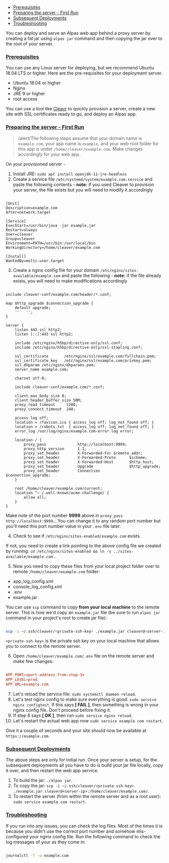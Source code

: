 - [Prerequisites](#prerequsities)
- [Preparing the server - First Run](#first-run)
- [Subsequent Deployments](#subsequent-deployments)
- [Troubleshooting](#troubleshooting)

You can deploy and serve an Alpas web app behind a proxy server by creating a fat jar using `alpas jar` 
command and then copying the jar over to the root of your server.

<a name="prerequsities"></a>
### [Prerequisites](#prerequsities)

You can use any Linux server for deploying, but we recommend Ubuntu 18.04 LTS or higher.
Here are the pre-requisites for your deployment server.

<div class="sublist">

* Ubuntu 18.04 or higher
* Nginx
* JRE 9 or higher
* root access

</div>

You can use a tool like [Cleavr](https://cleavr.io) to quickly provision a server, create a new site
with SSL certificates ready to go, and deploy an Alpas app. 

<a name="first-run"></a>
### [Preparing the server - First Run](#first-run)

>/alert/<span>The following steps assume that your domain name is `example.com`, your app name is `example`, and
>your web root folder for this app is under `/home/cleaver/example.com`. Make changes accordingly for your web app.

On your provisioned server - 

<div class="ordered-list">

1. Install JRE: `sudo apt install openjdk-11-jre-headless` <span class="clipboard" data-clipboard-text='sudo apt install openjdk-11-jre-headless'></span>
2. Create a service file `/etc/systemd/system/example.com.service` and paste the following contents - <strong>note:</strong> if you used Cleaver to provision
your server, the file exists but you will need to modify it accordingly

<span class="line-numbers" data-start="1" data-file="/etc/systemd/system/example.com.service">

```properties

[Unit]
Description=example.com
After=network.target

[Service]
ExecStart=/usr/bin/java -jar example.jar
Restart=always
User=cleaver
Group=cleaver
Environment=PATH=/usr/bin:/usr/local/bin
WorkingDirectory=/home/cleaver/example.com

[Install]
WantedBy=multi-user.target

```

</span>

3. Create a nginx config file for your domain `/etc/nginx/sites-available/example.com` and paste the following - <strong>note:</strong>
if the file already exists, you will need to make modifications accordingly 

<span class="line-numbers" data-start="1" data-file="/etc/nginx/sites-available/example.com">

```nginx

include cleaver-conf/example.com/header/*.conf;

map $http_upgrade $connection_upgrade {
    default upgrade;
    ''   '';
}

server {
    listen 443 ssl http2;
    listen [::]:443 ssl http2;

    include /etc/nginx/h5bp/directive-only/ssl.conf;
    include /etc/nginx/h5bp/directive-only/ssl-stapling.conf;

    ssl_certificate       /etc/nginx/ssl/example.com/fullchain.pem;
    ssl_certificate_key   /etc/nginx/ssl/example.com/privkey.pem;
    ssl_dhparam /etc/nginx/dhparams.pem;
    server_name example.com;

    charset utf-8;

    include cleaver-conf/example.com/*.conf;

    client_max_body_size 0;
    client_header_buffer_size 50M;
    proxy_read_timeout     1200;
    proxy_connect_timeout  240;

    access_log off;
    location = /favicon.ico { access_log off; log_not_found off; }
    location = /robots.txt  { access_log off; log_not_found off; }
    error_log /var/log/nginx/example.com-error.log error;

    location / {
        proxy_pass              http://localhost:9999;
        proxy_http_version      1.1;
        proxy_set_header        X-Forwarded-For $remote_addr;
        proxy_set_header        X-Forwarded-Proto      $scheme;
        proxy_set_header        X-Forwarded-Host       $http_host;
        proxy_set_header        Upgrade                $http_upgrade;
        proxy_set_header        Connection             $connection_upgrade;
    }

    root /home/cleaver/example.com/current;
    location ^~ /.well-known/acme-challenge/ {
        allow all;
    }
}

```

</span>

Make note of the port number **9999** above in `proxy_pass  http://localhost:9999;`. You can change it to any random
port number but you'll need this port number value in your `.env` file later.

4. Check to see if `/etc/nginx/sites-enabled/example.com` exists.

If not, you need to create a link pointing to the above config file we created by running: `cd /etc/nginx/sites-enabled && ln -s ../sites-available/example.com` <span class="clipboard" data-clipboard-text='cd /etc/nginx/sites-enabled && ln -s ../sites-available/example.com'></span>.

5. Now you need to copy these files from your local project folder over to remote `/home/cleaver/example.com` folder:

<div class="sublist">

* app_log_config.xml
* console_log_config.xml
* .env
* example.jar

</div>

You can use `scp` command to copy <strong>from your local machine</strong> to the remote server. This is how we'd copy an `example.jar` file (be sure to run `alpas jar` command in your project's root to create jar file):

```bash

scp -i ~/.ssh/cleaver/<private-ssh-key> ./example.jar cleaver@<server-ip>:/home/cleaver/example.com/

```

`<private-ssh-key>` is the private ssh key on your local machine that allows you to connect to the remote server.

6. Open `/home/cleaver/example.com/.env` file on the remote server and make few changes:

<span class="line-numbers" data-start="2" data-file="/home/cleaver/example.com/.env">


```toml

APP_PORT=<port-address-from-step-3>
APP_LEVEL=prod
APP_URL=example.com

```

</span>

7. Let's reload the service file: `sudo systemctl daemon-reload`<span class="clipboard" data-clipboard-text='sudo systemctl daemon-reload'></span>.
8. Let's test nginx config to make sure everything is good: `sudo service nginx configtest`<span class="clipboard" data-clipboard-text='sudo service nginx configtest'></span>. If this says **[ FAIL ]**, then
something is wrong in your nginx config file. Don't proceed before fixing it.
9. If step 8 says **[ OK ]**, then run `sudo service nginx reload`<span class="clipboard" data-clipboard-text='sudo service nginx reload'></span>.
10. Let's restart the actual web app now `sudo service example.com restart`<span class="clipboard" data-clipboard-text='sudo service example.com restart'></span>.

Give it a couple of seconds and your site should now be available at `https://example.com`.

</div>

<a name="subsequent-deployments"></a>
### [Subsequent Deployments](#subsequent-deployments)

The above steps are only for initial run. Once your server is setup, for the subsequent deployments all you
have to do is build your jar file locally, copy it over, and then restart the web app service.

<div class="ordered-list">

1. To build the jar: `./alpas jar`<span class="clipboard" data-clipboard-text='./alpas jar'></span>.
2. To copy the jar: `scp -i ~/.ssh/cleaver/<private-ssh-key> ./example.jar cleaver@<server-ip>:/home/cleaver/example.com/`<span class="clipboard" data-clipboard-text='scp -i ~/.ssh/cleaver/<private-ssh-key> ./example.jar cleaver@<server-ip>:/home/cleaver/example.com/'></span>.
3. To restart the server (from within the remote server and as a root user): `sudo service example.com restart`<span class="clipboard" data-clipboard-text='sudo service example.com restart'></span>.

</div>

<a name="troubleshooting"></a>
### [Troubleshooting](#troubleshooting)

If you run into any issues, you can check the log files. Most of the times it is because you didn't use the correct
port number and somehow mis-configured your nginx config file. Run the following command to check the log messages 
of your as they come in:

```bash

journalctl -f -u example.com

```
